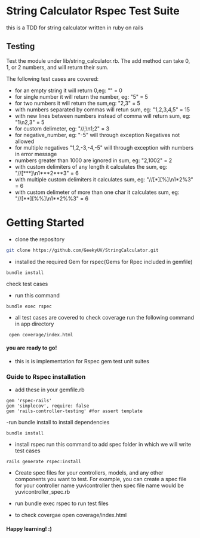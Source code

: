 
# String Calculator Rspec Test Suite

this is a TDD for string calculator written in ruby on rails 

## Testing

Test the module under lib/string_calculator.rb. The add method can take 0, 1, or 2 numbers, and will return their sum.

The following test cases are covered:
- for an empty string it will return 0,eg: "" = 0
- for single number it will return the number, eg: "5" = 5
- for two numbers it will return the sum,eg: "2,3" = 5
- with numbers separated by commas will retun sum, eg: "1,2,3,4,5" = 15
- with new lines between numbers instead of comma will return sum, eg: "1\n2,3" = 5
- for custom delimeter, eg: "//;\n1;2" = 3
- for negative_number, eg: "-5" will through exception Negatives not allowed
- for multiple negatives "1,2,-3,-4,-5" will through exception with numbers in error message
- numbers greater than 1000 are ignored in sum, eg: "2,1002" = 2
- with custom delimiters of any length it calculates the sum, eg: "//[\*\*\*]\n1\*\*\*2\*\*\*3" = 6
- with multiple custom delimiters it calculates sum,       eg:  "//[\*][%]\n1*2%3" = 6
- with custom delimeter of more than one char it calculates sum, eg: "//[\**][%%]\n1**2%%3" = 6




# Getting Started

- clone the repository

```bash
git clone https://github.com/GeekyUV/StringCalculator.git

```

- installed the required Gem for rspec(Gems for Rpec included in gemfile)
```
bundle install
```


check test cases

- run this command
```
bundle exec rspec 
```
- all test cases are covered to check coverage run the following command in app directory

```
 open coverage/index.html
```


#### you are ready to go! 
- this is is implementation for Rspec gem test unit suites 

### Guide to Rspec installation 
- add these in your gemfile.rb
```
gem 'rspec-rails'
gem 'simplecov', require: false
gem 'rails-controller-testing' #for assert template
```
-run bundle install to install dependencies
```
bundle install
```
- install rspec run this command to add spec folder in which we will write test cases 
```
rails generate rspec:install
```

- Create spec files for your controllers, models, and any other components you want to test. For example, you can create a spec file for your controller name yuvicontroller then spec file name would be yuvicontroller_spec.rb

- run bundle exec rspec to run test files
- to check covergae open coverage/index.html

#### Happy learning! :)





